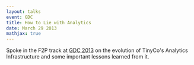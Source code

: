 ```yaml
---
layout: talks
event: GDC 
title: How to Lie with Analytics  
date: March 29 2013 
mathjax: true
---
```


Spoke in the F2P track at [GDC 2013](https://www.gdcvault.com/play/1018012/How-to-Lie-with) on the evolution of TinyCo's Analytics Infrastructure and some important lessons learned from it.
